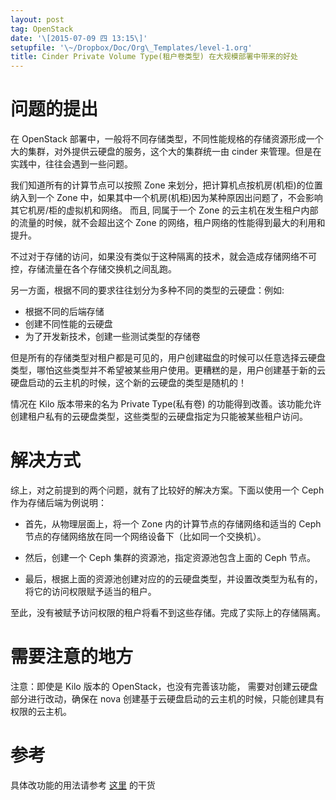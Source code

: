 ```yaml
---
layout: post
tag: OpenStack
date: '\[2015-07-09 四 13:15\]'
setupfile: '\~/Dropbox/Doc/Org\_Templates/level-1.org'
title: Cinder Private Volume Type(租户卷类型) 在大规模部署中带来的好处
---
```


问题的提出
==========

在 OpenStack
部署中，一般将不同存储类型，不同性能规格的存储资源形成一个大的集群，对外提供云硬盘的服务，这个大的集群统一由
cinder 来管理。但是在实践中，往往会遇到一些问题。

我们知道所有的计算节点可以按照 Zone
来划分，把计算机点按机房(机柜)的位置纳入到一个 Zone
中，如果其中一个机房(机柜)因为某种原因出问题了，不会影响其它机房/柜的虚拟机和网络。
而且, 同属于一个 Zone 的云主机在发生租户内部的流量的时候，就不会超出这个
Zone 的网络，租户网络的性能得到最大的利用和提升。

不过对于存储的访问，如果没有类似于这种隔离的技术，就会造成存储网络不可控，存储流量在各个存储交换机之间乱跑。

另一方面，根据不同的要求往往划分为多种不同的类型的云硬盘：例如:

-   根据不同的后端存储
-   创建不同性能的云硬盘
-   为了开发新技术，创建一些测试类型的存储卷

但是所有的存储类型对租户都是可见的，用户创建磁盘的时候可以任意选择云硬盘类型，哪怕这些类型并不希望被某些用户使用。更糟糕的是，用户创建基于新的云硬盘启动的云主机的时候，这个新的云硬盘的类型是随机的！

情况在 Kilo 版本带来的名为 Private Type(私有卷)
的功能得到改善。该功能允许创建租户私有的云硬盘类型，这些类型的云硬盘指定为只能被某些租户访问。

解决方式
========

综上，对之前提到的两个问题，就有了比较好的解决方案。下面以使用一个 Ceph
作为存储后端为例说明：

-   首先，从物理层面上，将一个 Zone 内的计算节点的存储网络和适当的 Ceph
    节点的存储网络放在同一个网络设备下（比如同一个交换机）。

-   然后，创建一个 Ceph 集群的资源池，指定资源池包含上面的 Ceph 节点。

-   最后，根据上面的资源池创建对应的的云硬盘类型，并设置改类型为私有的，将它的访问权限赋予适当的租户。

至此，没有被赋予访问权限的租户将看不到这些存储。完成了实际上的存储隔离。

需要注意的地方
==============

注意：即使是 Kilo 版本的 OpenStack，也没有完善该功能，
需要对创建云硬盘部分进行改动，确保在 nova
创建基于云硬盘启动的云主机的时候，只能创建具有权限的云主机。

参考
====

具体改功能的用法请参考 [这里](http://mathslinux.org/?p%3D657) 的干货
